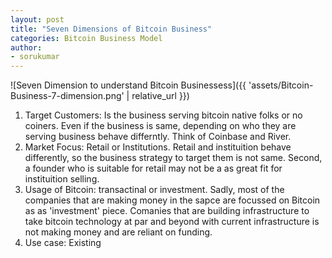 ```yaml
---
layout: post
title: "Seven Dimensions of Bitcoin Business"
categories: Bitcoin Business Model
author:
- sorukumar
---
```


![Seven Dimension to understand Bitcoin Businessess]({{ 'assets/Bitcoin-Business-7-dimension.png' | relative_url }})

 1. Target Customers: Is the business serving bitcoin native folks or no coiners. Even if the business is same, depending on who they are serving business behave differntly. Think of Coinbase and River.
 2. Market Focus: Retail or Institutions. Retail and instituition behave differently, so the business strategy to target them is not same. Second, a founder who is suitable for retail may not be a as great fit for instituition selling.
 3. Usage of Bitcoin: transactinal or investment. Sadly, most of the companies that are making money in the sapce are focussed on Bitcoin as as 'investment' piece. Comanies that are building infrastructure to take bitcoin technology at par and beyond with current infrastructure is not making money and are reliant on funding.
 4. Use case: Existing 

<!--stackedit_data:
eyJoaXN0b3J5IjpbLTczNTgwODE5OV19
-->